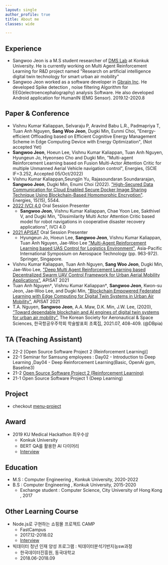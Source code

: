 ```yaml
---
layout: single
author_profile: true
title: About me
classes: wide

---
```


## Experience
- Sangwoo Jeon is a M.S student researcher of [DMS Lab](https://dmslab-konkuk.github.io/) at Konkuk University. He is currently working on Multi Agent Reinforcement Learning for R&D project named "Research on artificial intelligence digital twin technology for smart urban air mobility"  
- Sangwoo Jeon worked as a software developer in [Gbrain Inc](http://gbrainlife.com/). He developed Spike detection , noise filtering Algorithm for EEG(electroencephalography) analysis Software. He also developed Android application for HumanIN (EMG Sensor). 2019.12-2020.8

## Paper & Conference
- Vishnu Kumar Kaliappan, Selvaraju P, Aravind Babu L.R., Padmapriya T, Tuan Anh Nguyen, **Sang Woo Jeon**, Dugki Min, Eunmi Choi, "Energy-efficient Offloading based on Efficient Cognitive Energy Management Scheme in Edge Computing Device with Energy Optimization", (Not accepted Yet)
- **Sangwoo Jeon**, Hoeun Lee, Vishnu Kumar Kaliappan, Tuan Anh Nguyen, Hyungeun Jo, Hyeonseo Cho and Dugki Min, "Multi-agent Reinforcement Learning based on Fusion Multi-Actor Attention Critic for multiple Unmanned Aerial Vehicle navigation control", Energies, (SCIE IF=3.252, Accepted 05/Oct/2022)
- Vishnu Kumar Kaliappan,Seungjin Yu, Rajasoundaran Soundararajan, **Sangwoo Jeon**, Dugki Min, Enumi Choi (2022). ["High-Secured Data Communication for Cloud Enabled Secure Docker Image Sharing Technique Using Blockchain-Based Homomorphic Encryption"](https://www.mdpi.com/1996-1073/15/15/5544). Energies, 15(15), 5544.
- [2022 IVCI 4.0](https://chennai.vit.ac.in/files/ivc2022/) Oral Session Presenter
  - **Sangwoo Jeon**, Vishnu Kumar Kaliappan, Chae Yoon Lee, Sakthivel V, and Dugki Min, "Dissimilarity Multi Actor Attention Critic based model for robot navigations in cooperative disaster recovery applications", IVCI 4.0
- [2021 APISAT](https://apisat2021.org/) Oral Session Presenter
  - Hyungeun Jo, Hoeun Lee, **Sangwoo Jeon**, Vishnu Kumar Kaliappan, Tuan Anh Nguyen, Jae-Woo Lee ["Multi-Agent Reinforcement Learning based UAS Control for Logistics Environment"](https://link.springer.com/chapter/10.1007/978-981-19-2635-8_71), Asia-Pacific International Symposium on Aerospace Technology (pp. 963-972). Springer, Singapore.
- Vishnu Kumar Kaliappan, Tuan Anh Nguyen, **Sang Woo Jeon**, Dugki Min, Jae-Woo Lee, ["Deep Multi Agent Reinforcement Learning based Decentralized Swarm UAV Control Framework for Urban Aerial Mobility Applications"](https://link.springer.com/chapter/10.1007/978-981-19-2635-8_70), APISAT 2021
- Tuan Anh Nguyen†, Vishnu Kumar Kaliappan†, **Sangwoo Jeon**, Kwon-su Jeon, Jae-Woo Lee, and Dugki Min, ["Blockchain Empowered Federated Learning with Edge Computing for Digital Twin Systems in Urban Air Mobility"](https://link.springer.com/chapter/10.1007/978-981-19-2635-8_69), APISAT 2021
- T.A. Nguyen, **Sangwoo Jeon**, A.A. Maw, D.K. Min, J.W. Lee, (2020), [“Toward dependable blockchain and AI engines of digital twin systems for urban air mobility”](https://www.dbpia.co.kr/journal/articleDetail?nodeId=NODE10613629), The Korean Society for Aeronautical & Space Sciences, 한국항공우주학회 학술발표회 초록집, 2021.07, 408-409. (@DBpia)

## TA (Teaching Assistant) 
- 22-2 [Open Source Software Project 2 (Reinforcement Learning)]
- 22-1 Seminar for Samsung employees : Day02 - Introduction to Deep Learning ,Day04 - Deep Reinforcement Learning(Basic, OpenAi gym, Baseline3) 
- 21-2 [Open Source Software Project 2 (Reinforcement Learning)](https://gem-oregano-8bf.notion.site/TA-21-2-2-Reinforcemet-Learning-Konkuk-Univ-068d14db2e8e4b4f9fc1849237f6be15)
- 21-1 Open Source Software Project 1 (Deep Learning)

## Project
- checkout [menu-project](https://sangwooj.github.io/project/)

## Award
- 2019 KU Medical Hackathon 최우수상
  - Konkuk University
  - BERT QA를 활용한 AI 다이어리
  - [Interview](https://blog.naver.com/dreamkonkuk/221725677935)

## Education
- M.S : Computer Engineering , Konkuk University, 2020-2022
- B.S : Computer Engineering , Konkuk University, 2015-2020 
  - Exchange student : Computer Science, City University of Hong Kong , 2017

## Other Learning Course
- Node.js로 구현하는 쇼핑몰 프로젝트 CAMP
  - FastCampus
  - 2017.12-2018.02
  - [Interview](https://blog.naver.com/fastcampus/221223007040)
- 빅데이터 청년 인재 양성 프로그램 : 빅데이터분석기반지능sw과정
  - 한국데이터진흥원, 동국대학교
  - 2018.06-2018.09



